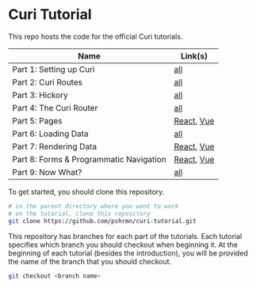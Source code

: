 # Curi Tutorial

This repo hosts the code for the official Curi tutorials.

|Name|Link(s)|
|---|---|
|Part 1: Setting up Curi|[all](https://curi.js.org/tutorial/01-setup)|
|Part 2: Curi Routes|[all](https://curi.js.org/tutorial/02-routes)|
|Part 3: Hickory|[all](https://curi.js.org/tutorial/03-hickory)|
|Part 4: The Curi Router|[all](https://curi.js.org/tutorial/04-router)|
|Part 5: Pages |[React](https://curi.js.org/tutorial/05-pages-react), [Vue](https://curi.js.org/tutorial/05-pages-vue)|
|Part 6: Loading Data|[all](https://curi.js.org/tutorial/06-loading-data)|
|Part 7: Rendering Data|[React](https://curi.js.org/tutorial/07-render-data-react), [Vue](https://curi.js.org/tutorial/07-render-data-vue)|
|Part 8: Forms & Programmatic Navigation|[React](https://curi.js.org/tutorial/08-nav-react), [Vue](https://curi.js.org/tutorial/08-nav-vue)|
|Part 9: Now What?|[all](https://curi.js.org/tutorial/09-now-what)|

To get started, you should clone this repository.

```bash
# in the parent directory where you want to work
# on the tutorial, clone this repository
git clone https://github.com/pshrmn/curi-tutorial.git
```

This repository has branches for each part of the tutorials. Each tutorial specifies which branch you should checkout when beginning it. At the beginning of each tutorial (besides the introduction), you will be provided the name of the branch that you should checkout.

```bash
git checkout <branch name>
```
